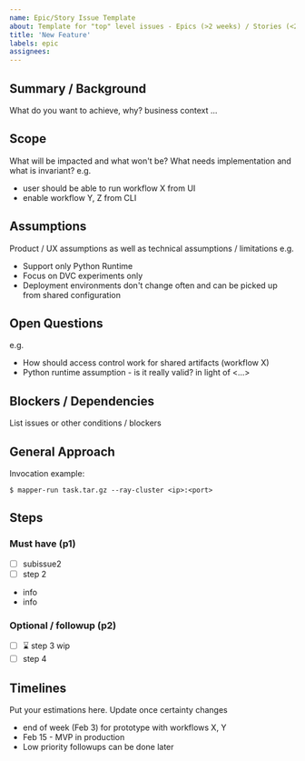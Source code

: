 ```yaml
---
name: Epic/Story Issue Template
about: Template for "top" level issues - Epics (>2 weeks) / Stories (<2 weeks)
title: 'New Feature'
labels: epic
assignees:
---
```


## Summary / Background

What do you want to achieve, why? business context ...

## Scope

What will be impacted and what won't be? What needs implementation and what is
invariant? e.g.

- user should be able to run workflow X from UI
- enable workflow Y, Z from CLI

## Assumptions

Product / UX assumptions as well as technical assumptions / limitations e.g.

- Support only Python Runtime
- Focus on DVC experiments only
- Deployment environments don't change often and can be picked up from shared
  configuration

## Open Questions

e.g.

- How should access control work for shared artifacts (workflow X)
- Python runtime assumption - is it really valid? in light of <...>

## Blockers / Dependencies

List issues or other conditions / blockers

## General Approach

Invocation example:

```shell
$ mapper-run task.tar.gz --ray-cluster <ip>:<port>
```

## Steps

### Must have (p1)

- [ ] subissue2
- [ ] step 2
- info
- info

### Optional / followup (p2)

- [ ] ⌛ step 3 wip
- [ ] step 4

## Timelines

Put your estimations here. Update once certainty changes

- end of week (Feb 3) for prototype with workflows X, Y
- Feb 15 - MVP in production
- Low priority followups can be done later
